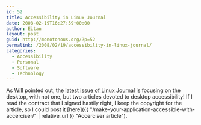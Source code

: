```yaml
---
id: 52
title: Accessibility in Linux Journal
date: 2008-02-19T16:27:59+00:00
author: Eitan
layout: post
guid: http://monotonous.org/?p=52
permalink: /2008/02/19/accessibility-in-linux-journal/
categories:
  - Accessibility
  - Personal
  - Software
  - Technology
---
```

As [Will](http://blogs.sun.com/wwalker/) pointed out, the [latest issue of Linux Journal](http://www.linuxjournal.com/issue/167 "Linux Journal March Issue Summary") is focusing on the desktop, with not one, but two articles devoted to desktop accessibility! If I read the contract that I signed hastily right, I keep the copyright for the article, so I could post it [here]({{ "/make-your-application-accessible-with-accerciser/" | relative_url }} "Accerciser article").